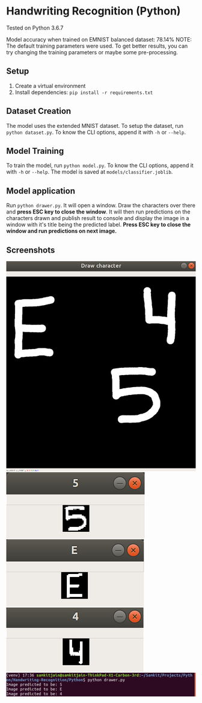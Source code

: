 # Handwriting Recognition (Python)

Tested on Python 3.6.7

Model accuracy when trained on EMNIST balanced dataset: 78.14%
NOTE: The default training parameters were used. To get better results, you can try changing the training parameters or maybe some pre-processing.

## Setup

1. Create a virtual environment
2. Install dependencies: `pip install -r requirements.txt`

## Dataset Creation

The model uses the extended MNIST dataset. To setup the dataset, run `python dataset.py`. To know the CLI options, append it with `-h` or `--help`.

## Model Training

To train the model, run `python model.py`. To know the CLI options, append it with `-h` or `--help`. The model is saved at `models/classifier.joblib`.

## Model application

Run `python drawer.py`. It will open a window. Draw the characters over there and **press ESC key to close the window**. It will then run predictions on the characters drawn and publish result to console and display the image in a window with it's title being the predicted label. **Press ESC key to close the window and run predictions on next image.**

## Screenshots

<img src="https://github.com/samkit-jain/Handwriting-Recognition/blob/master/Screenshots/canvas.png" title="Canvas"><br/>
<img src="https://github.com/samkit-jain/Handwriting-Recognition/blob/master/Screenshots/label_5.png" title="Character identified as 5"><br/>
<img src="https://github.com/samkit-jain/Handwriting-Recognition/blob/master/Screenshots/label_E.png" title="Character identified as E"><br/>
<img src="https://github.com/samkit-jain/Handwriting-Recognition/blob/master/Screenshots/label_4.png" title="Character identified as 4"><br/>
<img src="https://github.com/samkit-jain/Handwriting-Recognition/blob/master/Screenshots/label_5E4.png" title="Console output"><br/>